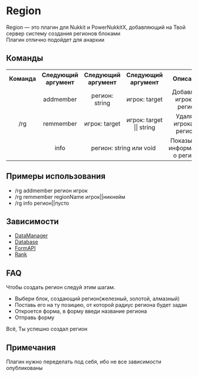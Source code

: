 # Region
Region — это плагин для Nukkit и PowerNukkitX, добавляющий на Твой сервер систему создания регионов блоками  
Плагин отлично подойдет для анархии

## Команды  
<table>
  <tr>
    <th style="text-align:center">Команда</th>
    <th style="text-align:center">Следующий аргумент</th>
    <th style="text-align:center">Следующий аргумент</th>
    <th style="text-align:center">Следующий аргумент</th>
    <th style="text-align:center">Описание</th>
  </tr>
  <tr>
    <td rowspan="3" style="vertical-align:middle; text-align:center">/rg</td>
    <td style="text-align:center">addmember</td>
    <td style="text-align:center">регион: string</td>
    <td style="text-align:center">игрок: target</td>
    <td style="text-align:center">Добавляет игрока в регион</td>
  </tr>
  <tr>
    <td style="text-align:center">remmember</td>
    <td style="text-align:center">игрок: target</td>
    <td style="text-align:center">игрок: target || string</td>
    <td style="text-align:center">Удаляет игрока из региона</td>
  </tr>
  <tr>
    <td style="text-align:center">info</td>
    <td colspan="2" style="text-align:center">регион: string или void</td>
    <td style="text-align:center">Показывает информацию о регионе</td>
  </tr>
</table>

## Примеры использования
- /rg addmember регион игрок
- /rg remmember regionName игрок||никнейм
- /rg info регион||пусто

## Зависимости
- [DataManager](github.com/DenOrekhov567/Database)
- [Database](github.com/DenOrekhov567/Database)
- [FormAPI](github.com/DenOrekhov567/Database)
- [Rank](github.com/DenOrekhov567/Database)

## FAQ
Чтобы создать регион следуй этим шагам.
- Выбери блок, создающий регион(железный, золотой, алмазный)
- Поставь его на ту позицию, от которой радиус региона будет задан
- Откроется форма, в форму введи название региона
- Отправь форму  
  
Всё, Ты успешно создал регион

## Примечания
Плагин нужно переделать под себя, ибо не все зависимости опубликованы
